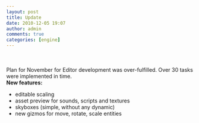```yaml
---
layout: post
title: Update
date: 2010-12-05 19:07
author: admin
comments: true
categories: [engine]
---
```

<a onblur="try {parent.deselectBloggerImageGracefully();} catch(e) {}" href="http://4.bp.blogspot.com/_LfYx03jjmdk/TPvlngh8jhI/AAAAAAAABCw/ciOr097zwJk/s1600/editor5.jpg"><img class="image featured" src="http://4.bp.blogspot.com/_LfYx03jjmdk/TPvlngh8jhI/AAAAAAAABCw/ciOr097zwJk/s320/editor5.jpg" border="0" alt="" id="BLOGGER_PHOTO_ID_5547279832946871826" /></a><br /><br /> <br /> Plan for November for Editor development was over-fulfilled. Over 30 tasks were implemented in time. <br />
<b>New features: </b>

* editable scaling
* asset preview for sounds, scripts and textures
* skyboxes (simple, without any dynamic)
* new gizmos for move, rotate, scale entities
